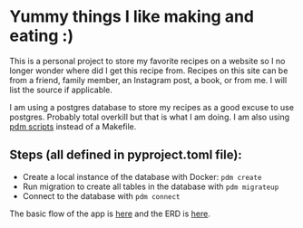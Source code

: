 # Yummy things I like making and eating :)

This is a personal project to store my favorite recipes on a website so I no longer wonder where did I get this recipe from. Recipes on this site can be from a friend, family member, an Instagram post, a book, or from me. I will list the source if applicable. 

I am using a postgres database to store my recipes as a good excuse to use postgres. Probably total overkill but that is what I am doing. I am also using [pdm scripts](https://pdm-project.org/latest/usage/scripts/) instead of a Makefile.

## Steps (all defined in pyproject.toml file):
* Create a local instance of the database with Docker: `pdm create`
* Run migration to create all tables in the database with `pdm migrateup`
* Connect to the database with `pdm connect`

The basic flow of the app is [here](https://play.d2lang.com/?script=rJIxawMxDIV3_wovGXOGgyxHKXTJlNK5U1BsxTY9n11JuRBK_3txuEsz9IZAxyfhp6dPdpHQSsxDpyn6IEodKJ8ZqdNfSutoayeIFO6MqYobQSJgoZOVxuZkBG1Ytdvp3bptePRKaw5QsNMxgUf1rRQjjY_YOhxX7bZcJORhwdKBwAEYHzbNLJ6QP_ulrJZikX_NeoHU_2V4Kn0G15zjR0zoIjSZvKmqVGVsTikPbDZmA-bteIw2Qr9_f3nd7XfZ54VhE2y9fta_jOatb9hqe75Krc2nv69fY97Z3X5HkNRfl9JPaz3zIgQ3wVuY_RMAAP__&) and the ERD is [here](https://dbdiagram.io/d/recipes-677806ba5406798ef736de6e).